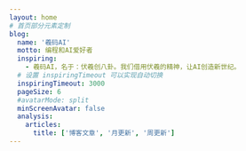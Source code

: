 ```yaml
---
layout: home
# 首页部分元素定制
blog:
  name: '羲码AI'
  motto: 编程和AI爱好者
  inspiring:
    - 羲码AI，名于：伏羲创八卦。我们借用伏羲的精神，让AI创造新世纪。
  # 设置 inspiringTimeout 可以实现自动切换
  inspiringTimeout: 3000
  pageSize: 6
  #avatarMode: split
  minScreenAvatar: false
  analysis:
    articles:
      title: ['博客文章', '月更新', '周更新']
---
```

